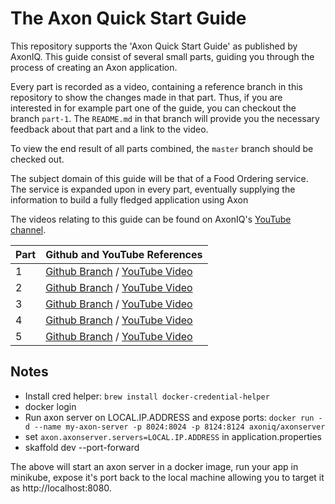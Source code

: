 # The Axon Quick Start Guide 

This repository supports the 'Axon Quick Start Guide' as published by AxonIQ.
This guide consist of several small parts, guiding you through the process of creating an Axon application.

Every part is recorded as a video,
 containing a reference branch in this repository to show the changes made in that part.
Thus, if you are interested in for example part one of the guide, you can checkout the branch `part-1`.
The `README.md` in that branch will provide you the necessary feedback about that part and a link to the video.

To view the end result of all parts combined, the `master` branch should be checked out. 
 
The subject domain of this guide will be that of a Food Ordering service.
The service is expanded upon in every part,
 eventually supplying the information to build a fully fledged application using Axon

The videos relating to this guide can be found on AxonIQ's [YouTube channel](https://www.youtube.com/axoniq).

| Part | Github and YouTube References                                                                                                            |
|------|------------------------------------------------------------------------------------------------------------------------------------------|
|  1   | [Github Branch](https://github.com/AxonIQ/food-ordering-demo/tree/part-1) / [YouTube Video](https://www.youtube.com/watch?v=tqn9p8Duy54) |
|  2   | [Github Branch](https://github.com/AxonIQ/food-ordering-demo/tree/part-2) / [YouTube Video](https://www.youtube.com/watch?v=vnCxjWZrrk0) |
|  3   | [Github Branch](https://github.com/AxonIQ/food-ordering-demo/tree/part-3) / [YouTube Video](https://www.youtube.com/watch?v=7oy4w5THFEU) |
|  4   | [Github Branch](https://github.com/AxonIQ/food-ordering-demo/tree/part-4) / [YouTube Video](https://www.youtube.com/watch?v=jS1vfc5EohM) |
|  5   | [Github Branch](https://github.com/AxonIQ/food-ordering-demo/tree/part-5) / [YouTube Video](https://www.youtube.com/watch?v=lxonQnu1txQ) |

## Notes
 - Install cred helper: `brew install docker-credential-helper`
 - docker login
 - Run axon server on LOCAL.IP.ADDRESS and expose ports: `docker run -d --name my-axon-server -p 8024:8024 -p 8124:8124 axoniq/axonserver`
 - set `axon.axonserver.servers=LOCAL.IP.ADDRESS` in application.properties
 - skaffold dev --port-forward
 
The above will start an axon server in a docker image, run your app in minikube, expose it's port back to the local machine
allowing you to target it as http://localhost:8080.
 
